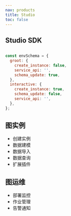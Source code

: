 ```yaml
---
nav: products
title: Studio
toc: false
---
```


## Studio SDK

<code src='./index.tsx' ></code>

##

```jsx | pure
const envSchema = {
  groot: {
    create_instance: false,
    service_api: '',
    schema_update: true,
  },
  interactive: {
    create_instance: true,
    schema_update: false,
    service_api: '',
  },
};
```

## 图实例

- 创建实例
- 数据建模
- 数据导入
- 数据查询
- 扩展插件

## 图运维

- 部署监控
- 作业管理
- 告警通知
